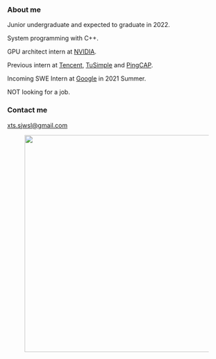 ### About me

Junior undergraduate and expected to graduate in 2022.

System programming with C++.

GPU architect intern at [NVIDIA](https://github.com/NVIDIA).

Previous intern at [Tencent](https://github.com/Tencent), [TuSimple](https://github.com/TuSimple) and [PingCAP](https://github.com/PingCAP).

Incoming SWE Intern at [Google](https://github.com/Google) in 2021 Summer.

NOT looking for a job.

### Contact me

xts.sjwsl@gmail.com

<figure><img align=center width=800 height=500 src="https://wakatime.com/share/@sjwsl/00d32db6-fd73-4fea-a95d-a45d7e434662.svg"></img></figure>
